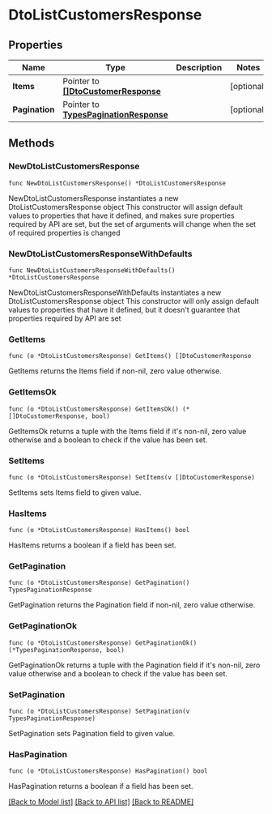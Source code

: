 # DtoListCustomersResponse

## Properties

Name | Type | Description | Notes
------------ | ------------- | ------------- | -------------
**Items** | Pointer to [**[]DtoCustomerResponse**](DtoCustomerResponse.md) |  | [optional] 
**Pagination** | Pointer to [**TypesPaginationResponse**](TypesPaginationResponse.md) |  | [optional] 

## Methods

### NewDtoListCustomersResponse

`func NewDtoListCustomersResponse() *DtoListCustomersResponse`

NewDtoListCustomersResponse instantiates a new DtoListCustomersResponse object
This constructor will assign default values to properties that have it defined,
and makes sure properties required by API are set, but the set of arguments
will change when the set of required properties is changed

### NewDtoListCustomersResponseWithDefaults

`func NewDtoListCustomersResponseWithDefaults() *DtoListCustomersResponse`

NewDtoListCustomersResponseWithDefaults instantiates a new DtoListCustomersResponse object
This constructor will only assign default values to properties that have it defined,
but it doesn't guarantee that properties required by API are set

### GetItems

`func (o *DtoListCustomersResponse) GetItems() []DtoCustomerResponse`

GetItems returns the Items field if non-nil, zero value otherwise.

### GetItemsOk

`func (o *DtoListCustomersResponse) GetItemsOk() (*[]DtoCustomerResponse, bool)`

GetItemsOk returns a tuple with the Items field if it's non-nil, zero value otherwise
and a boolean to check if the value has been set.

### SetItems

`func (o *DtoListCustomersResponse) SetItems(v []DtoCustomerResponse)`

SetItems sets Items field to given value.

### HasItems

`func (o *DtoListCustomersResponse) HasItems() bool`

HasItems returns a boolean if a field has been set.

### GetPagination

`func (o *DtoListCustomersResponse) GetPagination() TypesPaginationResponse`

GetPagination returns the Pagination field if non-nil, zero value otherwise.

### GetPaginationOk

`func (o *DtoListCustomersResponse) GetPaginationOk() (*TypesPaginationResponse, bool)`

GetPaginationOk returns a tuple with the Pagination field if it's non-nil, zero value otherwise
and a boolean to check if the value has been set.

### SetPagination

`func (o *DtoListCustomersResponse) SetPagination(v TypesPaginationResponse)`

SetPagination sets Pagination field to given value.

### HasPagination

`func (o *DtoListCustomersResponse) HasPagination() bool`

HasPagination returns a boolean if a field has been set.


[[Back to Model list]](../README.md#documentation-for-models) [[Back to API list]](../README.md#documentation-for-api-endpoints) [[Back to README]](../README.md)


